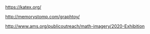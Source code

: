https://katex.org/

http://memorystomp.com/graphtoy/

http://www.ams.org/publicoutreach/math-imagery/2020-Exhibition
